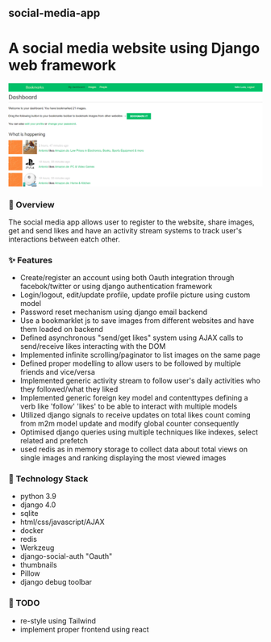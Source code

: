 ## social-media-app
# A social media website using Django web framework

![dashboard.png](bookmarks%2Faccount%2Fstatic%2Fdashboard.png)

### 🚀 Overview
The social media app allows user to register to the website, share images, get and send likes and 
have an activity stream systems to track user's interactions between eatch other.

### ✨ Features
 - Create/register an account using both Oauth integration through facebok/twitter or using django authentication framework
 - Login/logout, edit/update profile, update profile picture using custom model
 - Password reset mechanism using django email backend
 - Use a bookmarklet js to save images from different websites and have them loaded on backend
 - Defined asynchronous "send/get likes" system using AJAX calls to send/receive likes interacting with the DOM
 - Implemented infinite scrolling/paginator to list images on the same page
 - Defined proper modelling to allow users to be followed by multiple friends and vice/versa
 - Implemented generic activity stream to follow user's daily activities who they followed/what they liked
 - Implemented generic foreign key model and contenttypes defining a verb like 'follow' 'likes' to be able to interact with multiple models
 - Utilized django signals to receive updates on total likes count coming from m2m model update and modify global counter consequently
 - Optimised django queries using multiple techniques like indexes, select related and prefetch
 - used redis as in memory storage to collect data about total views on single images and ranking displaying the most viewed images

### 🚀 Technology Stack
- python 3.9
- django 4.0
- sqlite
- html/css/javascript/AJAX
- docker
- redis
- Werkzeug
- django-social-auth "Oauth"
- thumbnails
- Pillow 
- django debug toolbar


### 🔎 TODO
- re-style using Tailwind
- implement proper frontend using react